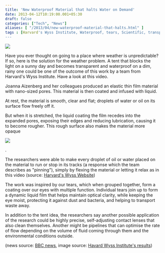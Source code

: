 ```yaml
---
title: 'New Waterproof Material that halts Water on Demand'
date: 2013-04-12T10:19:00.001+05:30
draft: false
categories: ["Tech", "News"]
aliases: [ "/2013/04/new-waterproof-material-that-halts.html" ]
tags : [Harvard's Wyss Institute, Waterproof, tears, Scientific, transparent, nano, slips, Opaque, Technology, contact lenses, pipelines]
---
```


[![](https://2.bp.blogspot.com/-InI4oPZ5dvA/UWeQk7Q8zuI/AAAAAAAAA0o/cL2llo5jDPk/s400/tentmat.jpg)](https://2.bp.blogspot.com/-InI4oPZ5dvA/UWeQk7Q8zuI/AAAAAAAAA0o/cL2llo5jDPk/s1600/tentmat.jpg)

  
Have you ever thought on going to a place where weather is unpredictable? If so, here is the solution for the weather problem. A tent that blocks the light on a sunny day and becomes transparent and waterproof on a dim, rainy one could be one of the outcome of this work by a team from Harvard's Wyss Institute. Have a look at this video.  
  

Joanna Aizenberg and her colleagues produced an elastic thin film material with nano-sized pores. This material is then coated and infused with liquid.  
  

At rest, the material is smooth, clear and flat; droplets of water or oil on its surface flow freely off it.

But when it is stretched, the liquid coating the film recedes into the expanded pores, exposing their edges and reducing lubrication, causing it to become rougher. This rough surface also makes the material more opaque  
  

[![](https://2.bp.blogspot.com/-G6yJgRUHRcs/UWeMwUv8vQI/AAAAAAAAA0Y/rCqZRZoFiQI/s640/tentt.jpg)](https://2.bp.blogspot.com/-G6yJgRUHRcs/UWeMwUv8vQI/AAAAAAAAA0Y/rCqZRZoFiQI/s1600/tentt.jpg)

.

The researchers were able to make every droplet of oil or water placed on the material to run or stop in its tracks (a response which the team describes as "pinning"), simply by flexing the material or letting it relax as in this video (source: [Harvard's Wyss Website](https://wyss.harvard.edu/viewpage/422/))  
  

  

The work was inspired by our tears, which when grouped together, form a coating over our eyes with multiple function. Individual tears join up to form a dynamic liquid film that helps maintain optical clarity, while keeping the eye moist, protecting it against dust and bacteria, and helping to transport waste away.  
  
  
  

In addition to the tent idea, the researchers say another possible application of the research could be highly precise, self-adjusting contact lenses that also clean themselves. Another might be pipelines that can optimise the rate of flow depending on the volume of fluid coming through them and the environmental conditions outside.  
  
(news source: [BBC news](https://www.bbc.co.uk/news/science-environment-22079600), image source: [Havard Wyss Institute's results](https://dx.doi.org/10.1038/nmat3598))